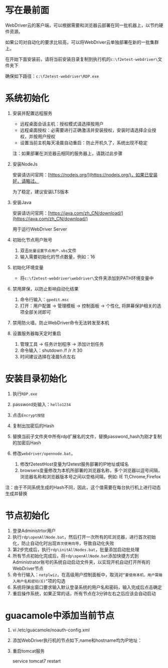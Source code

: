 写在最前面
====================

WebDriver云的客户端，可以根据需要和浏览器云部署在同一批机器上，以节约硬件资源。

如果公司对自动化的要求比较高，可以将WebDriver云单独部署在新的一批集群上。

在开始下面安装前，请将当前安装目录复制到执行机的`c:\f2etest-webdriver\`文件夹下

确保如下路径：`c:\f2etest-webdriver\RDP.exe`

系统初始化
====================

1. 安装并配置远程服务

    * 远程桌面会话主机：授权模式请选择按用户
    * 远程桌面授权：必需要进行正确激活并安装授权，安装时请选择企业授权，并按用户授权
    * 设置当前主机每天凌晨自动重启：防止开机久了，系统出现不稳定

    注：如果部署在浏览器云相同的服务器上，请跳过此步骤

2. 安装NodeJs

    安装请访问官网：[https://nodejs.org/](https://nodejs.org/)，如果已安装好，请略过。

    为了稳定，建议安装LTS版本

3. 安装Java

    安装请访问官网：[https://java.com/zh_CN/download/](https://java.com/zh_CN/download/)

    用于运行WebDriver Server

4. 初始化节点用户账号

    1. 双击`批量设置节点用户.vbs`文件
    2. 输入需要初始化的节点数量，例如：16

5. 初始化环境变量

    * 将`c:\f2etest-webdriver\webdriver\`文件夹添加到PATH环境变量中

6. 禁用屏保，以防止影响自动化结果

    1. 命令行输入：`gpedit.msc`
    2. 打开：用户配置 -> 管理模板 -> 控制面板 -> 个性化, 将屏幕保护相关的选项全部关闭即可

7. 禁用防火墙，防止WebDriver命令无法转发至本机

8. 设置服务器每天定时重启

    1. 管理工具 -> 任务计划程序 -> 添加计划任务
    2. 命令输入：shutdown /f /r /t 30
    3. 时间建议选择在凌晨5点左右


安装目录初始化
====================

1. 执行`RDP.exe`
2. password处输入：`hello1234`
3. 点击`Encrypt按钮`
4. 复制出加密后的Hash
5. 替换当前子文件夹中所有rdp扩展名的文件，替换password_hash为刚才复制的加密后Hash
6. 修改`webdriver/opennode.bat`，

    1. 修改f2etestHost变量为f2etest服务部署的IP地址或域名
    2. browsers变量修改为本机所部署的浏览器名称，多个浏览器以逗号间隔，浏览器名称和浏览器版本号之间以空格间隔，例如: IE 11,Chrome,Firefox

注：由于不同系统生成的Hash不同，因此，这个值需要在每台执行机上进行动态生成并替换

节点初始化
====================

1. 登录Administrtor用户
2. 执行`rdp\openAllNode.bat`，然后打开一次所有的IE浏览器，进行首次初始化，防止自动化时出现`首次使用向导`，导致自动化失败
3. 第2步完成后，执行`rdp\initAllNodes.bat`，批量添加启动批处理
4. 所有节点初始化完成后，将`rdp\openAllNode.bat`添加快捷方式到Administrator账号的系统自动启动文件夹，以实现开机自动打开所有的WebDriver节点
5. 命令行输入：`netplwiz`，在高级用户控制面板中，取消对`“要使用本机，用户需输入用户名和密码(E)”`项的勾选
6. 系统将弹出窗口要求输入默认登录系统的用户名和密码，输入完成后点击确定
7. 重启操作系统，如果正常的话，所有节点在3分钟左右之后应该会自动启动

guacamole中添加当前节点
====================

1. vi /etc/guacamole/noauth-config.xml
2. 添加WebDriver执行机的节点如下,name和hostname均为IP地址：

    <config name="x.x.x.x" protocol="rdp">
        <param name="hostname" value="x.x.x.x" />
        <param name="port" value="3389" />
        <param name="enable-drive" value="true" />
    </config>

3. 重启tomcat服务

    service tomcat7 restart